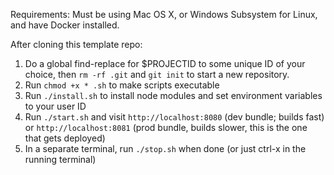 Requirements: Must be using Mac OS X, or Windows Subsystem for Linux, and have Docker installed.

After cloning this template repo:

1. Do a global find-replace for $PROJECTID to some unique ID of your choice, then `rm -rf .git` and `git init` to start a new repository.
2. Run `chmod +x * .sh` to make scripts executable
3. Run `./install.sh` to install node modules and set environment variables to your user ID
4. Run `./start.sh` and visit `http://localhost:8080` (dev bundle; builds fast) or `http://localhost:8081` (prod bundle, builds slower, this is the one that gets deployed)
5. In a separate terminal, run `./stop.sh` when done (or just ctrl-x in the running terminal)